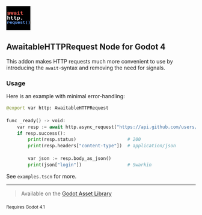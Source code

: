<img alt="project icon: syntax-highlighted text reading 'await http dot request()'" src="addons/awaitable_http_request/icon.png" width="64">

## AwaitableHTTPRequest Node for Godot 4

This addon makes HTTP requests much more convenient to use by introducing the `await`-syntax and removing the need for signals.

### Usage

Here is an example with minimal error-handling:

```py
@export var http: AwaitableHTTPRequest

func _ready() -> void:
    var resp := await http.async_request("https://api.github.com/users/swarkin")
    if resp.success():
        print(resp.status)                   # 200
        print(resp.headers["content-type"])  # application/json

        var json := resp.body_as_json()
        print(json["login"])                 # Swarkin
```

See `examples.tscn` for more.

---

> Available on the [Godot Asset Library](https://godotengine.org/asset-library/asset/2502)

<sub>Requires Godot 4.1</sub>
